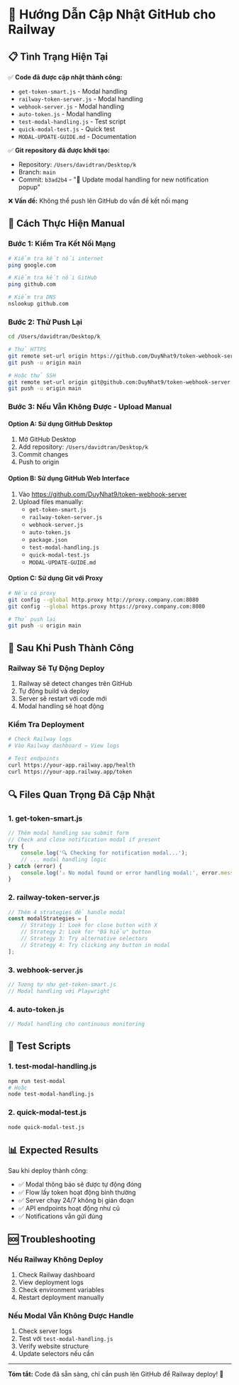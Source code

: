 # 🚀 Hướng Dẫn Cập Nhật GitHub cho Railway

## 📋 Tình Trạng Hiện Tại

✅ **Code đã được cập nhật thành công:**
- `get-token-smart.js` - Modal handling
- `railway-token-server.js` - Modal handling  
- `webhook-server.js` - Modal handling
- `auto-token.js` - Modal handling
- `test-modal-handling.js` - Test script
- `quick-modal-test.js` - Quick test
- `MODAL-UPDATE-GUIDE.md` - Documentation

✅ **Git repository đã được khởi tạo:**
- Repository: `/Users/davidtran/Desktop/k`
- Branch: `main`
- Commit: `b3ad2b4` - "🔧 Update modal handling for new notification popup"

❌ **Vấn đề:** Không thể push lên GitHub do vấn đề kết nối mạng

## 🔧 Cách Thực Hiện Manual

### Bước 1: Kiểm Tra Kết Nối Mạng
```bash
# Kiểm tra kết nối internet
ping google.com

# Kiểm tra kết nối GitHub
ping github.com

# Kiểm tra DNS
nslookup github.com
```

### Bước 2: Thử Push Lại
```bash
cd /Users/davidtran/Desktop/k

# Thử HTTPS
git remote set-url origin https://github.com/DuyNhat9/token-webhook-server.git
git push -u origin main

# Hoặc thử SSH
git remote set-url origin git@github.com:DuyNhat9/token-webhook-server.git
git push -u origin main
```

### Bước 3: Nếu Vẫn Không Được - Upload Manual

#### Option A: Sử dụng GitHub Desktop
1. Mở GitHub Desktop
2. Add repository: `/Users/davidtran/Desktop/k`
3. Commit changes
4. Push to origin

#### Option B: Sử dụng GitHub Web Interface
1. Vào https://github.com/DuyNhat9/token-webhook-server
2. Upload files manually:
   - `get-token-smart.js`
   - `railway-token-server.js`
   - `webhook-server.js`
   - `auto-token.js`
   - `package.json`
   - `test-modal-handling.js`
   - `quick-modal-test.js`
   - `MODAL-UPDATE-GUIDE.md`

#### Option C: Sử dụng Git với Proxy
```bash
# Nếu có proxy
git config --global http.proxy http://proxy.company.com:8080
git config --global https.proxy https://proxy.company.com:8080

# Thử push lại
git push -u origin main
```

## 🎯 Sau Khi Push Thành Công

### Railway Sẽ Tự Động Deploy
1. Railway sẽ detect changes trên GitHub
2. Tự động build và deploy
3. Server sẽ restart với code mới
4. Modal handling sẽ hoạt động

### Kiểm Tra Deployment
```bash
# Check Railway logs
# Vào Railway dashboard → View logs

# Test endpoints
curl https://your-app.railway.app/health
curl https://your-app.railway.app/token
```

## 🔍 Files Quan Trọng Đã Cập Nhật

### 1. **get-token-smart.js**
```javascript
// Thêm modal handling sau submit form
// Check and close notification modal if present
try {
    console.log('🔍 Checking for notification modal...');
    // ... modal handling logic
} catch (error) {
    console.log('⚠️ No modal found or error handling modal:', error.message);
}
```

### 2. **railway-token-server.js**
```javascript
// Thêm 4 strategies để handle modal
const modalStrategies = [
    // Strategy 1: Look for close button with X
    // Strategy 2: Look for "Đã hiểu" button  
    // Strategy 3: Try alternative selectors
    // Strategy 4: Try clicking any button in modal
];
```

### 3. **webhook-server.js**
```javascript
// Tương tự như get-token-smart.js
// Modal handling với Playwright
```

### 4. **auto-token.js**
```javascript
// Modal handling cho continuous monitoring
```

## 🧪 Test Scripts

### 1. **test-modal-handling.js**
```bash
npm run test-modal
# Hoặc
node test-modal-handling.js
```

### 2. **quick-modal-test.js**
```bash
node quick-modal-test.js
```

## 📊 Expected Results

Sau khi deploy thành công:
- ✅ Modal thông báo sẽ được tự động đóng
- ✅ Flow lấy token hoạt động bình thường
- ✅ Server chạy 24/7 không bị gián đoạn
- ✅ API endpoints hoạt động như cũ
- ✅ Notifications vẫn gửi đúng

## 🆘 Troubleshooting

### Nếu Railway Không Deploy
1. Check Railway dashboard
2. View deployment logs
3. Check environment variables
4. Restart deployment manually

### Nếu Modal Vẫn Không Được Handle
1. Check server logs
2. Test với `test-modal-handling.js`
3. Verify website structure
4. Update selectors nếu cần

---

**Tóm tắt:** Code đã sẵn sàng, chỉ cần push lên GitHub để Railway deploy! 🚀

